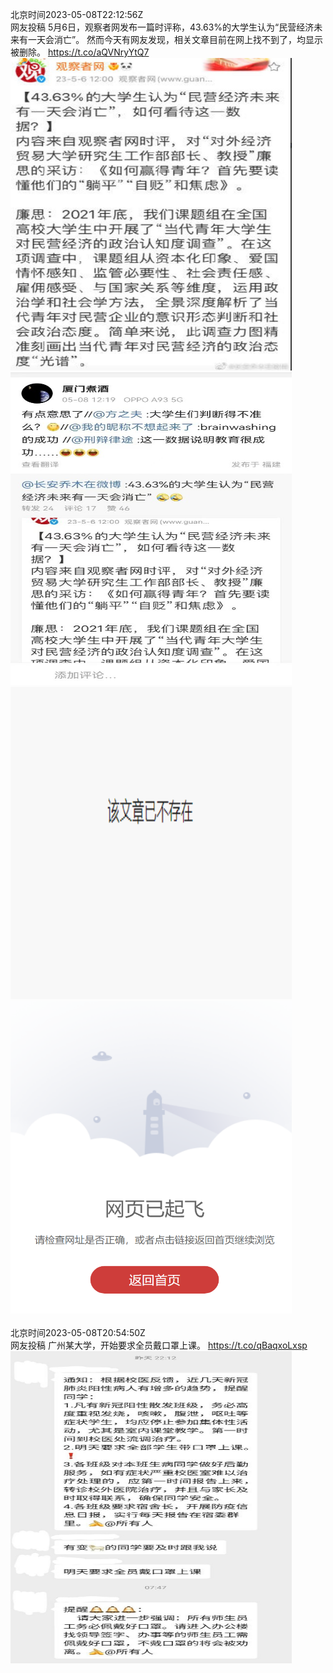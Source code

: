 北京时间2023-05-08T22:12:56Z<br>网友投稿
5月6日，观察者网发布一篇时评称，43.63%的大学生认为“民营经济未来有一天会消亡”。
然而今天有网友发现，相关文章目前在网上找不到了，均显示被删除。 https://t.co/aQVNryYtQ7<br><img src='/temp/image/2023/u-Month-5/1655576523133403142_0.jpg' width='450' height='500'><img src='/temp/image/2023/u-Month-5/1655576523133403142_1.jpg' width='450' height='500'><img src='/temp/image/2023/u-Month-5/1655576523133403142_2.jpg' width='450' height='500'><img src='/temp/image/2023/u-Month-5/1655576523133403142_3.jpg' width='450' height='500'><br><br>北京时间2023-05-08T20:54:50Z<br>网友投稿
广州某大学，开始要求全员戴口罩上课。 https://t.co/qBaqxoLxsp<br><img src='/temp/image/2023/u-Month-5/1655556868222091266_0.jpg' width='450' height='500'><br><br>